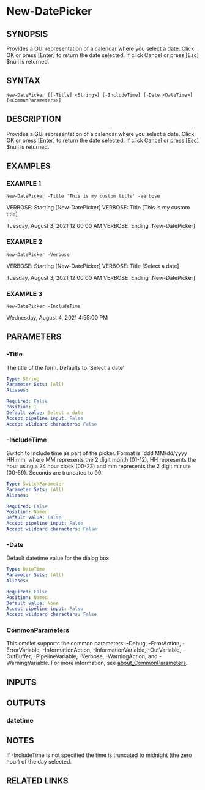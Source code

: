 ﻿---
external help file: PoshFunctions-help.xml
Module Name: poshfunctions
online version: https://github.com/iRon7/Join-Object
schema: 2.0.0
---

# New-DatePicker

## SYNOPSIS
Provides a GUI representation of a calendar where you select a date.
Click OK or press \[Enter\] to return the date selected.
If click Cancel or press \[Esc\] $null is returned.

## SYNTAX

```
New-DatePicker [[-Title] <String>] [-IncludeTime] [-Date <DateTime>] [<CommonParameters>]
```

## DESCRIPTION
Provides a GUI representation of a calendar where you select a date.
Click OK or press \[Enter\] to return the date selected.
If click Cancel or press \[Esc\] $null is returned.

## EXAMPLES

### EXAMPLE 1
```
New-DatePicker -Title 'This is my custom title' -Verbose
```

VERBOSE: Starting \[New-DatePicker\]
VERBOSE: Title \[This is my custom title\]

Tuesday, August 3, 2021 12:00:00 AM
VERBOSE: Ending \[New-DatePicker\]

### EXAMPLE 2
```
New-DatePicker -Verbose
```

VERBOSE: Starting \[New-DatePicker\]
VERBOSE: Title \[Select a date\]

Tuesday, August 3, 2021 12:00:00 AM
VERBOSE: Ending \[New-DatePicker\]

### EXAMPLE 3
```
New-DatePicker -IncludeTime
```

Wednesday, August 4, 2021 4:55:00 PM

## PARAMETERS

### -Title
The title of the form.
Defaults to 'Select a date'

```yaml
Type: String
Parameter Sets: (All)
Aliases:

Required: False
Position: 1
Default value: Select a date
Accept pipeline input: False
Accept wildcard characters: False
```

### -IncludeTime
Switch to include time as part of the picker.
Format is 'ddd MM/dd/yyyy HH:mm' where MM represents the 2 digit month (01-12), HH represents the hour using a 24 hour clock (00-23) and mm represents the 2 digit minute (00-59).
Seconds are truncated to 00.

```yaml
Type: SwitchParameter
Parameter Sets: (All)
Aliases:

Required: False
Position: Named
Default value: False
Accept pipeline input: False
Accept wildcard characters: False
```

### -Date
Default datetime value for the dialog box

```yaml
Type: DateTime
Parameter Sets: (All)
Aliases:

Required: False
Position: Named
Default value: None
Accept pipeline input: False
Accept wildcard characters: False
```

### CommonParameters
This cmdlet supports the common parameters: -Debug, -ErrorAction, -ErrorVariable, -InformationAction, -InformationVariable, -OutVariable, -OutBuffer, -PipelineVariable, -Verbose, -WarningAction, and -WarningVariable. For more information, see [about_CommonParameters](http://go.microsoft.com/fwlink/?LinkID=113216).

## INPUTS

## OUTPUTS

### datetime
## NOTES
If -IncludeTime is not specified the time is truncated to midnight (the zero hour) of the day selected.

## RELATED LINKS
